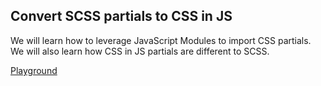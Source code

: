 ## Convert SCSS partials to CSS in JS

We will learn how to leverage JavaScript Modules to import CSS partials. We will also learn how CSS in JS partials are different to SCSS.

[Playground](https://codesandbox.io/s/github/cssinjs/egghead/tree/master/from-sass-to-cssinjs/partials)
